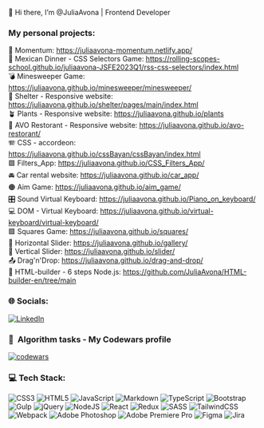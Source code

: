 👋 Hi there, I’m @JuliaAvona | Frontend Developer 

### My personal projects:

🗿 Momentum: https://juliaavona-momentum.netlify.app/  
🔮 Mexican Dinner - CSS Selectors Game: https://rolling-scopes-school.github.io/juliaavona-JSFE2023Q1/rss-css-selectors/index.html  
💣 Minesweeper Game: https://juliaavona.github.io/minesweeper/minesweeper/  
🐶 Shelter - Responsive website: https://juliaavona.github.io/shelter/pages/main/index.html  
🪴 Plants - Responsive website: https://juliaavona.github.io/plants  
🥑 AVO Restorant - Responsive website: https://juliaavona.github.io/avo-restorant/  
🪗 CSS - accordeon: https://juliaavona.github.io/cssBayan/cssBayan/index.html    
🟪 Filters_App: https://juliaavona.github.io/CSS_Filters_App/  
🚘 Car rental website: https://juliaavona.github.io/car_app/  
🟠 Aim Game: https://juliaavona.github.io/aim_game/  
🎛️ Sound Virtual Keyboard: https://juliaavona.github.io/Piano_on_keyboard/  
💻 DOM - Virtual Keyboard: https://juliaavona.github.io/virtual-keyboard/virtual-keyboard/  
🟩 Squares Game: https://juliaavona.github.io/squares/  
🔮 Horizontal Slider: https://juliaavona.github.io/gallery/  
🍭 Vertical Slider: https://juliaavona.github.io/slider/  
📤 Drag'n'Drop: https://juliaavona.github.io/drag-and-drop/  
🧩 HTML-builder - 6 steps Node.js: https://github.com/JuliaAvona/HTML-builder-en/tree/main


### 🌐 Socials:
[![LinkedIn](https://img.shields.io/badge/LinkedIn-%230077B5.svg?logo=linkedin&logoColor=white)](https://linkedin.com/in/julia-izbrodina) 

###  🎱 &nbsp;Algorithm tasks - My Codewars profile
 [![codewars](https://www.codewars.com/users/rsschool_dd21885880fcd208/badges/micro)](https://www.codewars.com/users/rsschool_dd21885880fcd208) 

### 💻 Tech Stack:
![CSS3](https://img.shields.io/badge/css3-%231572B6.svg?style=for-the-badge&logo=css3&logoColor=white) ![HTML5](https://img.shields.io/badge/html5-%23E34F26.svg?style=for-the-badge&logo=html5&logoColor=white) ![JavaScript](https://img.shields.io/badge/javascript-%23323330.svg?style=for-the-badge&logo=javascript&logoColor=%23F7DF1E) ![Markdown](https://img.shields.io/badge/markdown-%23000000.svg?style=for-the-badge&logo=markdown&logoColor=white) ![TypeScript](https://img.shields.io/badge/typescript-%23007ACC.svg?style=for-the-badge&logo=typescript&logoColor=white) ![Bootstrap](https://img.shields.io/badge/bootstrap-%23563D7C.svg?style=for-the-badge&logo=bootstrap&logoColor=white) ![Gulp](https://img.shields.io/badge/GULP-%23CF4647.svg?style=for-the-badge&logo=gulp&logoColor=white) ![jQuery](https://img.shields.io/badge/jquery-%230769AD.svg?style=for-the-badge&logo=jquery&logoColor=white) ![NodeJS](https://img.shields.io/badge/node.js-6DA55F?style=for-the-badge&logo=node.js&logoColor=white) ![React](https://img.shields.io/badge/react-%2320232a.svg?style=for-the-badge&logo=react&logoColor=%2361DAFB) ![Redux](https://img.shields.io/badge/redux-%23593d88.svg?style=for-the-badge&logo=redux&logoColor=white) ![SASS](https://img.shields.io/badge/SASS-hotpink.svg?style=for-the-badge&logo=SASS&logoColor=white) ![TailwindCSS](https://img.shields.io/badge/tailwindcss-%2338B2AC.svg?style=for-the-badge&logo=tailwind-css&logoColor=white) ![Webpack](https://img.shields.io/badge/webpack-%238DD6F9.svg?style=for-the-badge&logo=webpack&logoColor=black) ![Adobe Photoshop](https://img.shields.io/badge/adobephotoshop-%2331A8FF.svg?style=for-the-badge&logo=adobephotoshop&logoColor=white) ![Adobe Premiere Pro](https://img.shields.io/badge/Adobe%20Premiere%20Pro-9999FF.svg?style=for-the-badge&logo=Adobe%20Premiere%20Pro&logoColor=white) 	![Figma](https://img.shields.io/badge/figma-%23F24E1E.svg?style=for-the-badge&logo=figma&logoColor=white) ![Jira](https://img.shields.io/badge/jira-%230A0FFF.svg?style=for-the-badge&logo=jira&logoColor=white)
